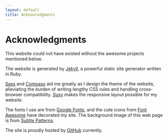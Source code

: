 ```yaml
---
layout: default
title: Acknowledgments
---
```


Acknowledgments
===============

This website could not have existed without the awesome projects mentioned below.

The website is generated by [Jekyll][], a powerful static site generator written in Ruby.

[Sass][] and [Compass][] aid me  greatly as I design the theme of the website, alleviating the burden of writing lengthy CSS rules and handling cross-browser compatibility. [Susy][] makes the responsive layout possible for my website.

The fonts I use are from [Google Fonts][], and the cute icons from [Font Awesome][] have decorated my site. The background image of this web page is from [Subtle Patterns][].

The site is proudly hosted by [GitHub][] currently.

[Jekyll]: http://jekyllrb.com
[Sass]: http://sass-lang.com
[Compass]: http://compass-style.org
[Susy]: http://susy.oddbird.net
[Google Fonts]: http://www.google.com/fonts
[Font Awesome]: http://fontawesome.io
[GitHub]: http://github.com
[Subtle Patterns]: http://subtlepatterns.com
